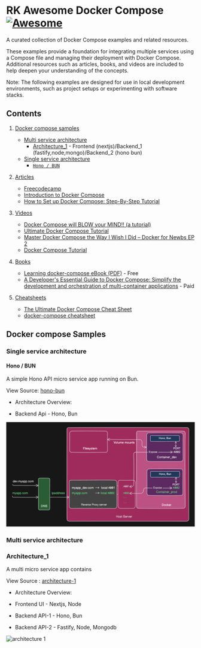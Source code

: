 # RK Awesome Docker Compose [![Awesome](https://awesome.re/badge.svg)](https://awesome.re)

A curated collection of Docker Compose examples and related resources.

These examples provide a foundation for integrating multiple services using a Compose file and managing their deployment with Docker Compose. Additional resources such as articles, books, and videos are included to help deepen your understanding of the concepts.

Note: The following examples are designed for use in local development environments, such as project setups or experimenting with software stacks.

## Contents

1. [Docker compose samples](#docker-compose-sample)
   - [Multi service architecture](#multi-service-architecture)
     - [Architecture_1](#architecture_1) - Frontend (nextjs)/Backend_1 (fastify,node,mongo)/Backend_2 (hono bun)
   - [Single service architecture](#single-service-architecture)
     - [`Hono / BUN`](#hono-/-bun)
2. [Articles](#articles)
   - [Freecodecamp](https://www.freecodecamp.org/news/tag/docker-compose/)
   - [Introduction to Docker Compose](https://www.baeldung.com/ops/docker-compose)
   - [How to Set up Docker Compose: Step-By-Step Tutorial](https://medium.com/@kaaiot/how-to-set-up-docker-compose-step-by-step-tutorial-9c339df67a2d)
3. [Videos](#videos)

   - [Docker Compose will BLOW your MIND!! (a tutorial)](https://www.youtube.com/watch?v=DM65_JyGxCo&t=13s&pp=ygUNZG9ja2VyY29tcG9zZQ%3D%3D)
   - [Ultimate Docker Compose Tutorial](https://www.youtube.com/watch?v=SXwC9fSwct8)
   - [Master Docker Compose the Way I Wish I Did – Docker for Newbs EP 2](https://www.youtube.com/watch?v=HGKfE-cn9y4)
   - [Docker Compose Tutorial](https://www.youtube.com/watch?v=HG6yIjZapSA)

4. [Books](#books)
   - [Learning docker-compose eBook (PDF)](https://riptutorial.com/ebook/docker-compose) - Free
   - [A Developer's Essential Guide to Docker Compose: Simplify the development and orchestration of multi-container applications](https://www.packtpub.com/en-us/product/a-developers-essential-guide-to-docker-compose-9781803234366?srsltid=AfmBOoqSt9Hv_v-1HDcr-4TEyBTv_MUYF7LteNGfKya1MS9AxtXU9Xam) - Paid
5. [Cheatsheets](#cheatsheets)
   - [The Ultimate Docker Compose Cheat Sheet](https://devopscycle.com/blog/the-ultimate-docker-compose-cheat-shee)
   - [docker-compose cheatsheet](https://devhints.io/docker-compose)

## Docker compose Samples

### Single service architecture

#### Hono / BUN

A simple Hono API micro service app running on Bun.

View Source: [hono-bun](single-service/hono-bun)

- Architecture Overview:

- Backend Api - Hono, Bun

![hono-bun](assets/single-service-hono-bun-architecture.jpg)

### Multi service architecture

### Architecture_1

A multi micro service app contains

View Source : [architecture-1](multi-service/architecture-1)

- Architecture Overview:

- Frontend UI - Nextjs, Node
- Backend API-1 - Hono, Bun
- Backend API-2 - Fastify, Node, Mongodb

![architecture 1](assets/multi-service-architecture-1.jpg)
